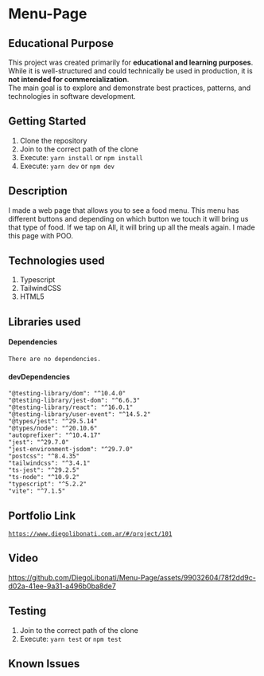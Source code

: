 # Menu-Page

## Educational Purpose

This project was created primarily for **educational and learning purposes**.  
While it is well-structured and could technically be used in production, it is **not intended for commercialization**.  
The main goal is to explore and demonstrate best practices, patterns, and technologies in software development.

## Getting Started

1. Clone the repository
2. Join to the correct path of the clone
3. Execute: `yarn install` or `npm install`
4. Execute: `yarn dev` or `npm dev`

## Description

I made a web page that allows you to see a food menu. This menu has different buttons and depending on which button we touch it will bring us that type of food. If we tap on All, it will bring up all the meals again. I made this page with POO.


## Technologies used

1. Typescript
2. TailwindCSS
3. HTML5

## Libraries used

#### Dependencies

```
There are no dependencies.
```

#### devDependencies

```
"@testing-library/dom": "^10.4.0"
"@testing-library/jest-dom": "^6.6.3"
"@testing-library/react": "^16.0.1"
"@testing-library/user-event": "^14.5.2"
"@types/jest": "^29.5.14"
"@types/node": "^20.10.6"
"autoprefixer": "^10.4.17"
"jest": "^29.7.0"
"jest-environment-jsdom": "^29.7.0"
"postcss": "^8.4.35"
"tailwindcss": "^3.4.1"
"ts-jest": "^29.2.5"
"ts-node": "^10.9.2"
"typescript": "^5.2.2"
"vite": "^7.1.5"
```

## Portfolio Link

[`https://www.diegolibonati.com.ar/#/project/101`](https://www.diegolibonati.com.ar/#/project/101)

## Video

https://github.com/DiegoLibonati/Menu-Page/assets/99032604/78f2dd9c-d02a-41ee-9a31-a496b0ba8de7

## Testing

1. Join to the correct path of the clone
2. Execute: `yarn test` or `npm test`

## Known Issues
